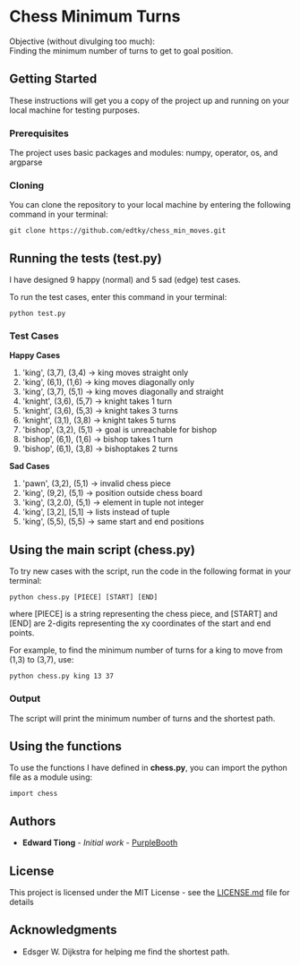 #  Chess Minimum Turns

Objective (without divulging too much):  
Finding the minimum number of turns to get to goal position.

## Getting Started

These instructions will get you a copy of the project up and running on your local machine for testing purposes.

### Prerequisites

The project uses basic packages and modules: numpy, operator, os, and argparse


### Cloning

You can clone the repository to your local machine by entering the following command in your terminal:

```
git clone https://github.com/edtky/chess_min_moves.git
```

## Running the tests (test.py)

I have designed 9 happy (normal) and 5 sad (edge) test cases. 

To run the test cases, enter this command in your terminal:

```
python test.py
```

### Test Cases

**Happy Cases**
1. 'king', (3,7), (3,4) -> king moves straight only
2. 'king', (6,1), (1,6) -> king moves diagonally only
3. 'king', (3,7), (5,1) -> king moves diagonally and straight
4. 'knight', (3,6), (5,7) -> knight takes 1 turn
5. 'knight', (3,6), (5,3) -> knight takes 3 turns
6. 'knight', (3,1), (3,8) -> knight takes 5 turns
7. 'bishop', (3,2), (5,1) -> goal is unreachable for bishop
8. 'bishop', (6,1), (1,6) -> bishop takes 1 turn
9. 'bishop', (6,1), (3,8) -> bishoptakes  2 turns

**Sad Cases**
1. 'pawn', (3,2), (5,1) -> invalid chess piece
2. 'king', (9,2), (5,1) -> position outside chess board
3. 'king', (3,2.0), (5,1) -> element in tuple not integer
4. 'king', [3,2], [5,1] -> lists instead of tuple
5. 'king', (5,5), (5,5) -> same start and end positions


## Using the main script (chess.py)

To try new cases with the script, run the code in the following format in your terminal:
```
python chess.py [PIECE] [START] [END]
```

where [PIECE] is a string representing the chess piece,
and [START] and [END] are 2-digits representing the xy coordinates of the start and end points.

For example, to find the minimum number of turns for a king to move from (1,3) to (3,7), use:
```
python chess.py king 13 37
```

### Output

The script will print the minimum number of turns and the shortest path.

## Using the functions

To use the functions I have defined in **chess.py**, you can import the python file as a module using:

```
import chess
```


## Authors

* **Edward Tiong** - *Initial work* - [PurpleBooth](https://github.com/PurpleBooth)


## License

This project is licensed under the MIT License - see the [LICENSE.md](LICENSE.md) file for details

## Acknowledgments

* Edsger W. Dijkstra for helping me find the shortest path.
